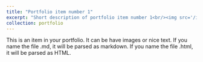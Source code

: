 ```yaml
---
title: "Portfolio item number 1"
excerpt: "Short description of portfolio item number 1<br/><img src='/images/LEGO-EV3-Build.png'>"
collection: portfolio
---
```


This is an item in your portfolio. It can be have images or nice text. If you name the file .md, it will be parsed as markdown. If you name the file .html, it will be parsed as HTML. 
